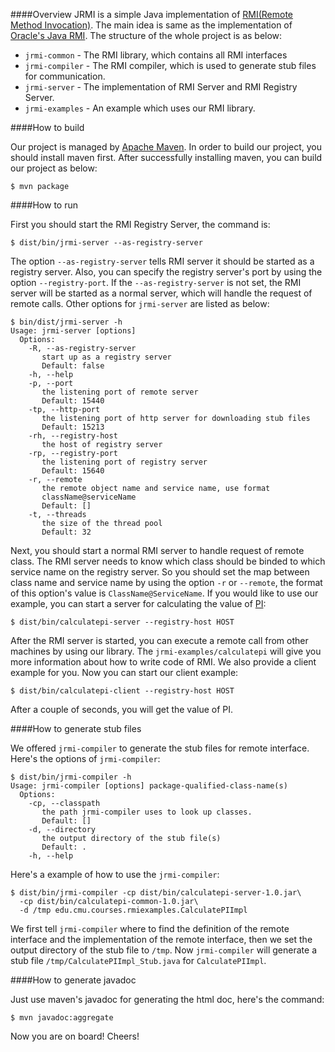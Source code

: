####Overview
JRMI is a simple Java implementation of [RMI(Remote Method Invocation)](http://en.wikipedia.org/wiki/RMI). The main idea is same as the implementation of [Oracle's Java RMI](http://www.oracle.com/technetwork/java/javase/tech/index-jsp-136424.html). The structure of the whole project is as below:

* `jrmi-common` - The RMI library, which contains all RMI interfaces
* `jrmi-compiler` - The RMI compiler, which is used to generate stub files for communication.
* `jrmi-server` - The implementation of RMI Server and RMI Registry Server.
* `jrmi-examples` - An example which uses our RMI library.

####How to build

Our project is managed by [Apache Maven](http://maven.apache.org/). In order to build our project, you should install maven first. After successfully installing maven, you can build our project as below:

    $ mvn package

####How to run

First you should start the RMI Registry Server, the command is:

    $ dist/bin/jrmi-server --as-registry-server

The option `--as-registry-server` tells RMI server it should be started as a registry server. Also, you can specify the registry server's port by using the option `--registry-port`. If the `--as-registry-server` is not set, the RMI server will be started as a normal server, which will handle the request of remote calls. Other options for `jrmi-server` are listed as below:

    $ bin/dist/jrmi-server -h
    Usage: jrmi-server [options]
      Options:
        -R, --as-registry-server
           start up as a registry server
           Default: false
        -h, --help
        -p, --port
           the listening port of remote server
           Default: 15440
        -tp, --http-port
           the listening port of http server for downloading stub files
           Default: 15213
        -rh, --registry-host
           the host of registry server
        -rp, --registry-port
           the listening port of registry server
           Default: 15640
        -r, --remote
           the remote object name and service name, use format 
           className@serviceName
           Default: []
        -t, --threads
           the size of the thread pool
           Default: 32

Next, you should start a normal RMI server to handle request of remote class. The RMI server needs to know which class should be binded to which service name on the registry server. So you should set the map between class name and service name by using the option `-r` or `--remote`, the format of this option's value is `ClassName@ServiceName`. If you would like to use our example, you can start a server for calculating the value of [PI](http://en.wikipedia.org/wiki/Pi):

    $ dist/bin/calculatepi-server --registry-host HOST

After the RMI server is started, you can execute a remote call from other machines by using our library. The `jrmi-examples/calculatepi` will give you more information about how to write code of RMI. We also provide a client example for you. Now you can start our client example:

    $ dist/bin/calculatepi-client --registry-host HOST

After a couple of seconds, you will get the value of PI.

####How to generate stub files

We offered `jrmi-compiler` to generate the stub files for remote interface. Here's the options of `jrmi-compiler`:

    $ dist/bin/jrmi-compiler -h
    Usage: jrmi-compiler [options] package-qualified-class-name(s)
      Options:
        -cp, --classpath
           the path jrmi-compiler uses to look up classes.
           Default: []
        -d, --directory
           the output directory of the stub file(s)
           Default: .
        -h, --help

Here's a example of how to use the `jrmi-compiler`:

    $ dist/bin/jrmi-compiler -cp dist/bin/calculatepi-server-1.0.jar\ 
      -cp dist/bin/calculatepi-common-1.0.jar\ 
      -d /tmp edu.cmu.courses.rmiexamples.CalculatePIImpl

We first tell `jrmi-compiler` where to find the definition of the remote interface and the implementation of the remote interface, then we set the output directory of the stub file to `/tmp`. Now `jrmi-compiler` will generate a stub file `/tmp/CalculatePIImpl_Stub.java` for `CalculatePIImpl`.

####How to generate javadoc

Just use maven's javadoc for generating the html doc, here's the command:

    $ mvn javadoc:aggregate

Now you are on board! Cheers!




